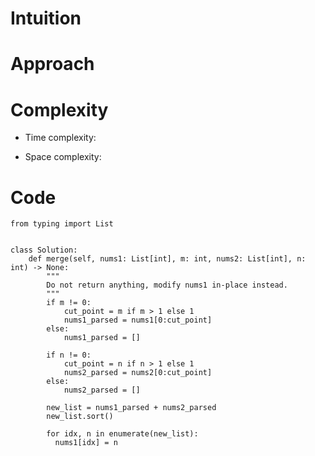 # Intuition
<!-- Describe your first thoughts on how to solve this problem. -->

# Approach
<!-- Describe your approach to solving the problem. -->

# Complexity

- Time complexity:
<!-- Add your time complexity here, e.g. $$O(n)$$ -->

- Space complexity:
<!-- Add your space complexity here, e.g. $$O(n)$$ -->

# Code

```
from typing import List


class Solution:
    def merge(self, nums1: List[int], m: int, nums2: List[int], n: int) -> None:
        """
        Do not return anything, modify nums1 in-place instead.
        """
        if m != 0:
            cut_point = m if m > 1 else 1
            nums1_parsed = nums1[0:cut_point]
        else:
            nums1_parsed = []
        
        if n != 0:
            cut_point = n if n > 1 else 1
            nums2_parsed = nums2[0:cut_point]
        else:
            nums2_parsed = []
        
        new_list = nums1_parsed + nums2_parsed
        new_list.sort()

        for idx, n in enumerate(new_list):
          nums1[idx] = n
```
